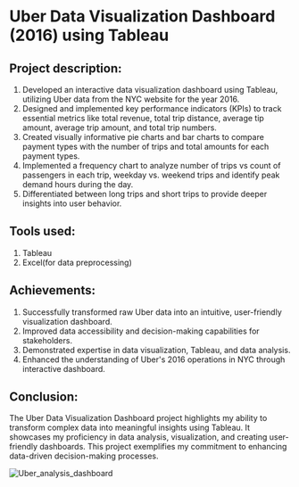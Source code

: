 # Uber Data Visualization Dashboard (2016) using Tableau

## Project description:
1. Developed an interactive data visualization dashboard using Tableau, utilizing Uber data from the NYC website for the year 2016.
2. Designed and implemented key performance indicators (KPIs) to track essential metrics like total revenue, total trip distance, 
   average tip amount, average trip amount, and total trip numbers.
3. Created visually informative pie charts and bar charts to compare payment types with the number of trips and total amounts for each 
   payment types.
4. Implemented a frequency chart to analyze number of trips vs count of passengers in each trip, weekday vs. weekend trips and identify
   peak demand hours during the day.
5. Differentiated between long trips and short trips to provide deeper insights into user behavior.


## Tools used:
1. Tableau
2. Excel(for data preprocessing)


## Achievements:
1. Successfully transformed raw Uber data into an intuitive, user-friendly visualization dashboard.
2. Improved data accessibility and decision-making capabilities for stakeholders.
3. Demonstrated expertise in data visualization, Tableau, and data analysis.
4. Enhanced the understanding of Uber's 2016 operations in NYC through interactive dashboard.


## Conclusion:
The Uber Data Visualization Dashboard project highlights my ability to transform complex data into meaningful insights using Tableau.
It showcases my proficiency in data analysis, visualization, and creating user-friendly dashboards.
This project exemplifies my commitment to enhancing data-driven decision-making processes.



![Uber_analysis_dashboard](https://github.com/rockraj999/Visualizations/assets/121096737/ac5b95e8-cbfe-48a0-9b6c-ef44a64f1b66)















